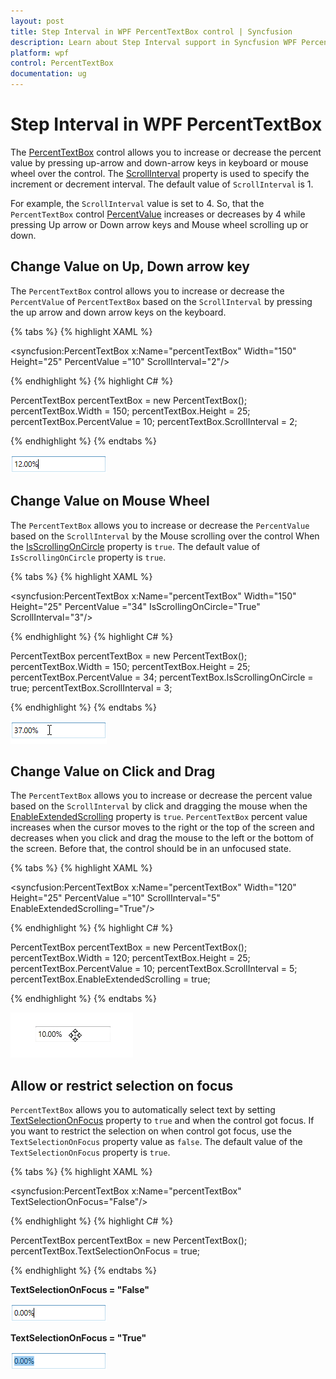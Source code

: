 ```yaml
---
layout: post
title: Step Interval in WPF PercentTextBox control | Syncfusion
description: Learn about Step Interval support in Syncfusion WPF PercentTextBox control and more details about the control features.
platform: wpf
control: PercentTextBox 
documentation: ug
---
```


# Step Interval in WPF PercentTextBox

The [PercentTextBox](https://www.syncfusion.com/wpf-ui-controls/percent-textbox) control allows you to increase or decrease the percent value by pressing up-arrow and down-arrow keys in keyboard or mouse wheel over the control. The [ScrollInterval](https://help.syncfusion.com/cr/wpf/Syncfusion.Shared.Wpf~Syncfusion.Windows.Shared.PercentTextBox~ScrollInterval.html) property is used to specify the increment or decrement interval. The default value of `ScrollInterval` is 1.

 For example, the `ScrollInterval` value is set to 4. So, that the `PercentTextBox` control [PercentValue](https://help.syncfusion.com/cr/wpf/Syncfusion.Shared.Wpf~Syncfusion.Windows.Shared.PercentTextBox~PercentValue.html) increases or decreases by 4 while pressing Up arrow or Down arrow keys and Mouse wheel scrolling up or down.

## Change Value on Up, Down arrow key

The `PercentTextBox` control allows you to increase or decrease the `PercentValue` of `PercentTextBox` based on the `ScrollInterval` by pressing the up arrow and down arrow keys on the keyboard.

{% tabs %}
{% highlight XAML %}

<syncfusion:PercentTextBox x:Name="percentTextBox" Width="150"
                          Height="25" PercentValue ="10" ScrollInterval="2"/>

{% endhighlight %}
{% highlight C# %}

PercentTextBox percentTextBox = new PercentTextBox();
percentTextBox.Width = 150;
percentTextBox.Height = 25;
percentTextBox.PercentValue = 10;
percentTextBox.ScrollInterval = 2;

{% endhighlight %}
{% endtabs %}

![Changing the PercentTextBox percent value by the Up-Down arrow key](Step-Interval_images/Step-Interval_Up-Down-arrow-key.png)

## Change Value on Mouse Wheel

The `PercentTextBox` allows you to increase or decrease the `PercentValue` based on the `ScrollInterval` by the Mouse scrolling over the control When the [IsScrollingOnCircle](https://help.syncfusion.com/cr/wpf/Syncfusion.Shared.Wpf~Syncfusion.Windows.Shared.Editorbase~IsScrollingOnCircle.html) property is `true`. The default value of `IsScrollingOnCircle` property is `true`.

{% tabs %}
{% highlight XAML %}

<syncfusion:PercentTextBox x:Name="percentTextBox" Width="150" Height="25" PercentValue ="34" 
                          IsScrollingOnCircle="True" ScrollInterval="3"/>

{% endhighlight %}
{% highlight C# %}

PercentTextBox percentTextBox = new PercentTextBox();
percentTextBox.Width = 150;
percentTextBox.Height = 25;
percentTextBox.PercentValue = 34;
percentTextBox.IsScrollingOnCircle = true;
percentTextBox.ScrollInterval = 3;

{% endhighlight %}
{% endtabs %}

![Changing the PercentTextBox percent value by Mouse Wheel](Step-Interval_images/Step-Interval_Mouse-Wheel.png)

## Change Value on Click and Drag

The `PercentTextBox` allows you to increase or decrease the percent value based on the `ScrollInterval` by click and dragging the mouse when the [EnableExtendedScrolling](https://help.syncfusion.com/cr/cref_files/wpf/Syncfusion.Shared.Wpf~Syncfusion.Windows.Shared.EditorBase~EnableExtendedScrolling.html) property is `true`. `PercentTextBox` percent value increases when the cursor moves to the right or the top of the screen and decreases when you click and drag the mouse to the left or the bottom of the screen. Before that, the control should be in an unfocused state.

{% tabs %}
{% highlight XAML %}

<syncfusion:PercentTextBox x:Name="percentTextBox" Width="120" Height="25" PercentValue ="10" 
                          ScrollInterval="5" EnableExtendedScrolling="True"/>

{% endhighlight %}
{% highlight C# %}

PercentTextBox percentTextBox = new PercentTextBox();
percentTextBox.Width = 120;
percentTextBox.Height = 25;
percentTextBox.PercentValue = 10;
percentTextBox.ScrollInterval = 5;
percentTextBox.EnableExtendedScrolling = true;

{% endhighlight %}
{% endtabs %}

![Changing the PercentTextBox percent value by Click and Drag](Step-Interval_images/Step-Interval_DragandDrop.gif)

## Allow or restrict selection on focus

`PercentTextBox` allows you to automatically select text by setting [TextSelectionOnFocus](https://help.syncfusion.com/cr/cref_files/wpf/Syncfusion.Shared.Wpf~Syncfusion.Windows.Shared.EditorBase~TextSelectionOnFocus.html) property to `true` and when the control got focus.  If you want to restrict the selection on when control got focus, use the `TextSelectionOnFocus` property value as `false`. The default value of the `TextSelectionOnFocus` property is `true`.

{% tabs %}
{% highlight XAML %}

<syncfusion:PercentTextBox x:Name="percentTextBox" TextSelectionOnFocus="False"/>

{% endhighlight %}
{% highlight C# %}

PercentTextBox percentTextBox = new PercentTextBox();
percentTextBox.TextSelectionOnFocus = true;

{% endhighlight %}
{% endtabs %}

**TextSelectionOnFocus = "False"**

![PercentTextBox showing TextSelection On Focus disabled](Step-Interval_images/Step-Interval_TextSelectionFalse.png)

**TextSelectionOnFocus = "True"**

![PercentTextBox showing TextSelection On Focus enabled](Step-Interval_images/Step-Interval_TextSelectionTrue.png)
